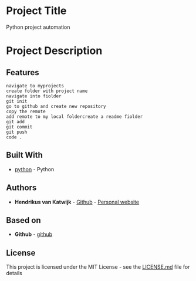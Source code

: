# Project Title

Python project automation

# Project Description



## Features
```
navigate to myprojects
create folder with project name
navigate into fiolder
git init
go to github and create new repository
copy the remote
add remote to my local foldercreate a readme fiolder
git add
git commit
git push
code .
```

## Built With
* [python](https://python.org/) - Python

## Authors

* **Hendrikus van Katwijk** - [Github](https://github.com/vankatwijk) - [Personal website](https://hpvk.com)

## Based on

* **Github** - [github](https://github.com/KalleHallden/ProjectInitializationAutomation)

## License

This project is licensed under the MIT License - see the [LICENSE.md](LICENSE.md) file for details